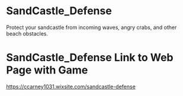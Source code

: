 # SandCastle_Defense
Protect your sandcastle from incoming waves, angry crabs, and other beach obstacles. 

# SandCastle_Defense Link to Web Page with Game
https://ccarney1031.wixsite.com/sandcastle-defense